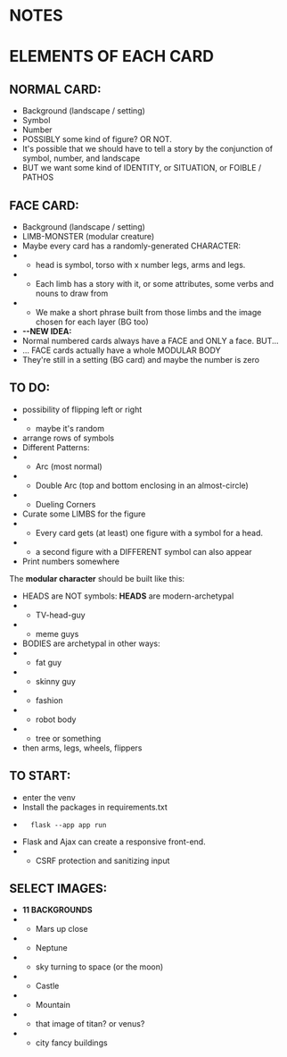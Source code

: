 # NOTES

# ELEMENTS OF EACH CARD
## NORMAL CARD:
* Background (landscape / setting)
* Symbol
* Number
* POSSIBLY some kind of figure? OR NOT.
* It's possible that we should have to tell a story by the conjunction of symbol, number, and landscape
* BUT we want some kind of IDENTITY, or SITUATION, or FOIBLE / PATHOS
## FACE CARD:
* Background (landscape / setting)
* LIMB-MONSTER (modular creature)
* Maybe every card has a randomly-generated CHARACTER:
* * head is symbol, torso with x number legs, arms and legs.
* * Each limb has a story with it, or some attributes, some verbs and nouns to draw from
* * We make a short phrase built from those limbs and the image chosen for each layer (BG too)
* **--NEW IDEA:**
* Normal numbered cards always have a FACE and ONLY a face. BUT...
* ... FACE cards actually have a whole MODULAR BODY
* They're still in a setting (BG card) and maybe the number is zero


## TO DO:
* possibility of flipping left or right
* * maybe it's random
* arrange rows of symbols
* Different Patterns:
* * Arc (most normal)
* * Double Arc (top and bottom enclosing in an almost-circle)
* * Dueling Corners
* Curate some LIMBS for the figure
* * Every card gets (at least) one figure with a symbol for a head.
* * a second figure with a DIFFERENT symbol can also appear
* Print numbers somewhere

The **modular character** should be built like this:
* HEADS are NOT symbols: **HEADS** are modern-archetypal
* * TV-head-guy
* * meme guys
* BODIES are archetypal in other ways:
* * fat guy
* * skinny guy
* * fashion
* * robot body
* * tree or something
* then arms, legs, wheels, flippers

## TO START:
* enter the venv
* Install the packages in requirements.txt
*       flask --app app run
* Flask and Ajax can create a responsive front-end.
* * CSRF protection and sanitizing input

## SELECT IMAGES:
* **11 BACKGROUNDS**
* * Mars up close
* * Neptune
* * sky turning to space (or the moon)
* * Castle
* * Mountain
* * that image of titan? or venus?
* * city fancy buildings



